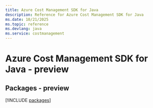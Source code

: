 ```yaml
---
title: Azure Cost Management SDK for Java
description: Reference for Azure Cost Management SDK for Java
ms.date: 10/21/2025
ms.topic: reference
ms.devlang: java
ms.service: costmanagement
---
```

# Azure Cost Management SDK for Java - preview
## Packages - preview
[!INCLUDE [packages](cost-management-index.md)]